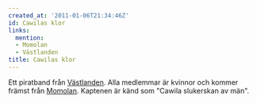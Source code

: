 ```yaml
---
created_at: '2011-01-06T21:34:46Z'
id: Cawilas klor
links:
  mention:
  - Momolan
  - Västlanden
title: Cawilas klor
---
```


Ett piratband från [Västlanden]. Alla medlemmar är kvinnor och kommer främst från [Momolan].
Kaptenen är känd som "Cawila slukerskan av män".

  [Västlanden]: Västlanden
  [Momolan]: Momolan
